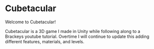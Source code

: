 # Cubetacular

Welcome to Cubetacular! 

Cubetacular is a 3D game I made in Unity while following along to a Brackeys youtube tutorial.
Overtime I will continue to update this adding different features, materials, and levels.
